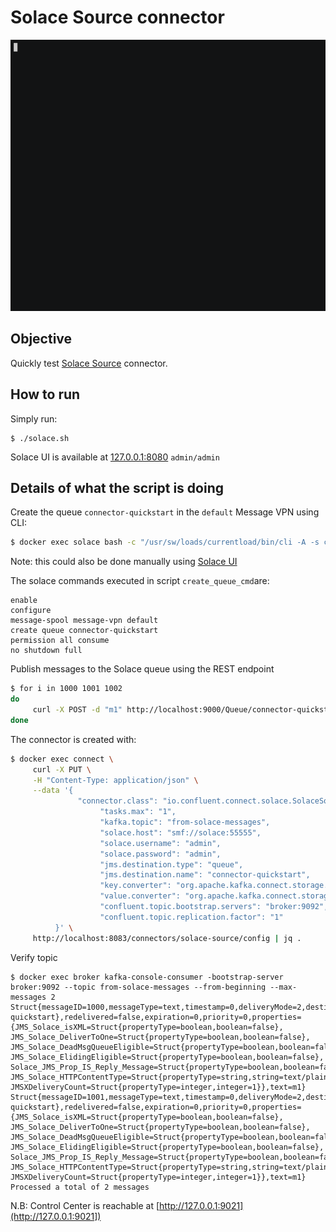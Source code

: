 # Solace Source connector

![asciinema](https://github.com/vdesabou/gifs/blob/master/connect/connect-solace-source/asciinema.gif?raw=true)

## Objective

Quickly test [Solace Source](https://docs.confluent.io/current/connect/kafka-connect-solace/source/index.html#quick-start) connector.




## How to run

Simply run:

```
$ ./solace.sh
```

Solace UI is available at [127.0.0.1:8080](http://127.0.0.1:8080) `admin/admin`

## Details of what the script is doing

Create the queue `connector-quickstart` in the `default` Message VPN using CLI:

```bash
$ docker exec solace bash -c "/usr/sw/loads/currentload/bin/cli -A -s cliscripts/create_queue_cmd"
```

Note: this could also be done manually using [Solace UI](http://127.0.0.1:8080)

The solace commands executed in script `create_queue_cmd`are:

```
enable
configure
message-spool message-vpn default
create queue connector-quickstart
permission all consume
no shutdown full
```

Publish messages to the Solace queue using the REST endpoint

```bash
$ for i in 1000 1001 1002
do
     curl -X POST -d "m1" http://localhost:9000/Queue/connector-quickstart -H "Content-Type: text/plain" -H "Solace-Message-ID: $i"
done
```

The connector is created with:

```bash
$ docker exec connect \
     curl -X PUT \
     -H "Content-Type: application/json" \
     --data '{
               "connector.class": "io.confluent.connect.solace.SolaceSourceConnector",
                    "tasks.max": "1",
                    "kafka.topic": "from-solace-messages",
                    "solace.host": "smf://solace:55555",
                    "solace.username": "admin",
                    "solace.password": "admin",
                    "jms.destination.type": "queue",
                    "jms.destination.name": "connector-quickstart",
                    "key.converter": "org.apache.kafka.connect.storage.StringConverter",
                    "value.converter": "org.apache.kafka.connect.storage.StringConverter",
                    "confluent.topic.bootstrap.servers": "broker:9092",
                    "confluent.topic.replication.factor": "1"
          }' \
     http://localhost:8083/connectors/solace-source/config | jq .
```

Verify topic

```
$ docker exec broker kafka-console-consumer -bootstrap-server broker:9092 --topic from-solace-messages --from-beginning --max-messages 2
Struct{messageID=1000,messageType=text,timestamp=0,deliveryMode=2,destination=Struct{destinationType=queue,name=connector-quickstart},redelivered=false,expiration=0,priority=0,properties={JMS_Solace_isXML=Struct{propertyType=boolean,boolean=false}, JMS_Solace_DeliverToOne=Struct{propertyType=boolean,boolean=false}, JMS_Solace_DeadMsgQueueEligible=Struct{propertyType=boolean,boolean=false}, JMS_Solace_ElidingEligible=Struct{propertyType=boolean,boolean=false}, Solace_JMS_Prop_IS_Reply_Message=Struct{propertyType=boolean,boolean=false}, JMS_Solace_HTTPContentType=Struct{propertyType=string,string=text/plain}, JMSXDeliveryCount=Struct{propertyType=integer,integer=1}},text=m1}
Struct{messageID=1001,messageType=text,timestamp=0,deliveryMode=2,destination=Struct{destinationType=queue,name=connector-quickstart},redelivered=false,expiration=0,priority=0,properties={JMS_Solace_isXML=Struct{propertyType=boolean,boolean=false}, JMS_Solace_DeliverToOne=Struct{propertyType=boolean,boolean=false}, JMS_Solace_DeadMsgQueueEligible=Struct{propertyType=boolean,boolean=false}, JMS_Solace_ElidingEligible=Struct{propertyType=boolean,boolean=false}, Solace_JMS_Prop_IS_Reply_Message=Struct{propertyType=boolean,boolean=false}, JMS_Solace_HTTPContentType=Struct{propertyType=string,string=text/plain}, JMSXDeliveryCount=Struct{propertyType=integer,integer=1}},text=m1}
Processed a total of 2 messages
```

N.B: Control Center is reachable at [http://127.0.0.1:9021](http://127.0.0.1:9021])
